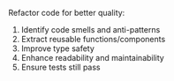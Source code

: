 Refactor code for better quality:
1. Identify code smells and anti-patterns
2. Extract reusable functions/components
3. Improve type safety
4. Enhance readability and maintainability
5. Ensure tests still pass
